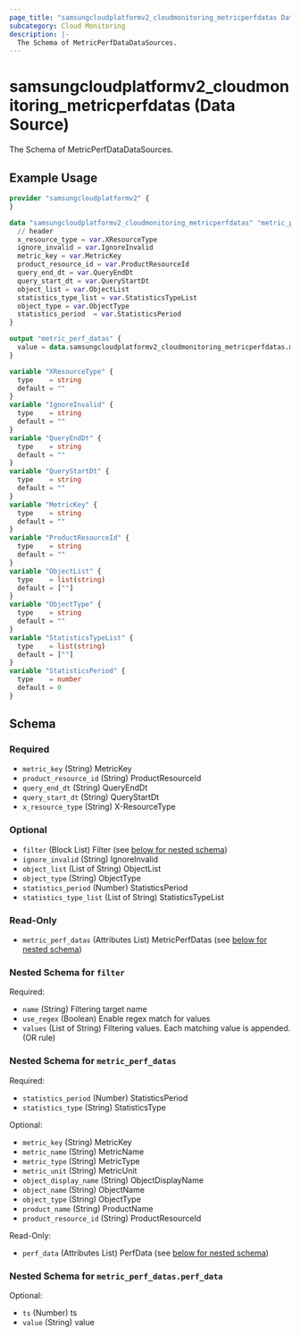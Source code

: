 ```yaml
---
page_title: "samsungcloudplatformv2_cloudmonitoring_metricperfdatas Data Source - samsungcloudplatformv2"
subcategory: Cloud Monitoring
description: |-
  The Schema of MetricPerfDataDataSources.
---
```


# samsungcloudplatformv2_cloudmonitoring_metricperfdatas (Data Source)

The Schema of MetricPerfDataDataSources.

## Example Usage

```terraform
provider "samsungcloudplatformv2" {
}

data "samsungcloudplatformv2_cloudmonitoring_metricperfdatas" "metric_perf_datas" {
  // header
  x_resource_type = var.XResourceType
  ignore_invalid = var.IgnoreInvalid
  metric_key = var.MetricKey
  product_resource_id = var.ProductResourceId
  query_end_dt = var.QueryEndDt
  query_start_dt = var.QueryStartDt
  object_list = var.ObjectList
  statistics_type_list = var.StatisticsTypeList
  object_type = var.ObjectType
  statistics_period  = var.StatisticsPeriod
}

output "metric_perf_datas" {
  value = data.samsungcloudplatformv2_cloudmonitoring_metricperfdatas.metric_perf_datas
}

variable "XResourceType" {
  type    = string
  default = ""
}
variable "IgnoreInvalid" {
  type    = string
  default = ""
}
variable "QueryEndDt" {
  type    = string
  default = ""
}
variable "QueryStartDt" {
  type    = string
  default = ""
}
variable "MetricKey" {
  type    = string
  default = ""
}
variable "ProductResourceId" {
  type    = string
  default = ""
}
variable "ObjectList" {
  type    = list(string)
  default = [""]
}
variable "ObjectType" {
  type    = string
  default = ""
}
variable "StatisticsTypeList" {
  type    = list(string)
  default = [""]
}
variable "StatisticsPeriod" {
  type    = number
  default = 0
}
```

<!-- schema generated by tfplugindocs -->
## Schema

### Required

- `metric_key` (String) MetricKey
- `product_resource_id` (String) ProductResourceId
- `query_end_dt` (String) QueryEndDt
- `query_start_dt` (String) QueryStartDt
- `x_resource_type` (String) X-ResourceType

### Optional

- `filter` (Block List) Filter (see [below for nested schema](#nestedblock--filter))
- `ignore_invalid` (String) IgnoreInvalid
- `object_list` (List of String) ObjectList
- `object_type` (String) ObjectType
- `statistics_period` (Number) StatisticsPeriod
- `statistics_type_list` (List of String) StatisticsTypeList

### Read-Only

- `metric_perf_datas` (Attributes List) MetricPerfDatas (see [below for nested schema](#nestedatt--metric_perf_datas))

<a id="nestedblock--filter"></a>
### Nested Schema for `filter`

Required:

- `name` (String) Filtering target name
- `use_regex` (Boolean) Enable regex match for values
- `values` (List of String) Filtering values. Each matching value is appended. (OR rule)


<a id="nestedatt--metric_perf_datas"></a>
### Nested Schema for `metric_perf_datas`

Required:

- `statistics_period` (Number) StatisticsPeriod
- `statistics_type` (String) StatisticsType

Optional:

- `metric_key` (String) MetricKey
- `metric_name` (String) MetricName
- `metric_type` (String) MetricType
- `metric_unit` (String) MetricUnit
- `object_display_name` (String) ObjectDisplayName
- `object_name` (String) ObjectName
- `object_type` (String) ObjectType
- `product_name` (String) ProductName
- `product_resource_id` (String) ProductResourceId

Read-Only:

- `perf_data` (Attributes List) PerfData (see [below for nested schema](#nestedatt--metric_perf_datas--perf_data))

<a id="nestedatt--metric_perf_datas--perf_data"></a>
### Nested Schema for `metric_perf_datas.perf_data`

Optional:

- `ts` (Number) ts
- `value` (String) value
